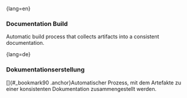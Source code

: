 {lang=en}
### Documentation Build

Automatic build process that collects artifacts into a consistent documentation.


{lang=de}
### Dokumentationserstellung

[]{#_bookmark90 .anchor}Automatischer Prozess, mit dem Artefakte zu
einer konsistenten Dokumentation zusammengestellt werden.

